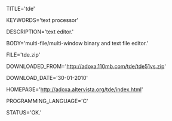 
TITLE='tde'

KEYWORDS='text processor'

DESCRIPTION='text editor.'

BODY='multi-file/multi-window binary and text file editor.'

FILE='tde.zip'

DOWNLOADED_FROM='http://adoxa.110mb.com/tde/tde51vs.zip'

DOWNLOAD_DATE='30-01-2010'

HOMEPAGE='http://adoxa.altervista.org/tde/index.html'

PROGRAMMING_LANGUAGE='C'

STATUS='OK.'
